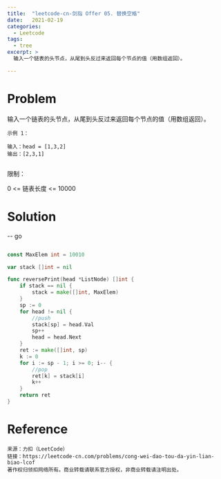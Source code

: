 ```yaml
---
title:  "leetcode-cn-剑指 Offer 05. 替换空格"
date:   2021-02-19
categories: 
  - Leetcode
tags:
  - tree
excerpt: >
  输入一个链表的头节点，从尾到头反过来返回每个节点的值（用数组返回）。

---
```


# Problem

输入一个链表的头节点，从尾到头反过来返回每个节点的值（用数组返回）。


    示例 1：

    输入：head = [1,3,2]
    输出：[2,3,1]
     

限制：

0 <= 链表长度 <= 10000

# Solution

-- go

```go

const MaxElem int = 10010

var stack []int = nil

func reversePrint(head *ListNode) []int {
	if stack == nil {
		stack = make([]int, MaxElem)
	}
	sp := 0
	for head != nil {
		//push
		stack[sp] = head.Val
		sp++
		head = head.Next
	}
	ret := make([]int, sp)
	k := 0
	for i := sp - 1; i >= 0; i-- {
		//pop
		ret[k] = stack[i]
		k++
	}
	return ret
}
```
# Reference

    来源：力扣（LeetCode）
    链接：https://leetcode-cn.com/problems/cong-wei-dao-tou-da-yin-lian-biao-lcof
    著作权归领扣网络所有。商业转载请联系官方授权，非商业转载请注明出处。
